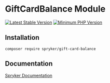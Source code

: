 # GiftCardBalance Module
[![Latest Stable Version](https://poser.pugx.org/spryker/gift-card-balance/v/stable.svg)](https://packagist.org/packages/spryker/gift-card-balance)
[![Minimum PHP Version](https://img.shields.io/badge/php-%3E%3D%208.1-8892BF.svg)](https://php.net/)

## Installation

```
composer require spryker/gift-card-balance
```

## Documentation

[Spryker Documentation](https://spryker.github.io)

